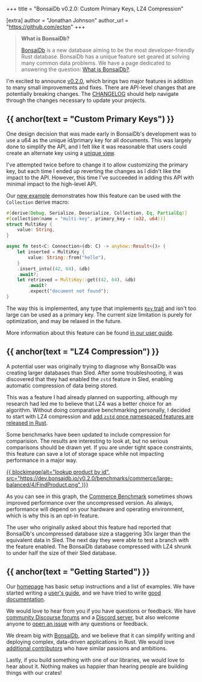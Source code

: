 +++
title = "BonsaiDb v0.2.0: Custom Primary Keys, LZ4 Compression"

[extra]
author = "Jonathan Johnson"
author_url = "https://github.com/ecton"
+++

> **What is BonsaiDb?**
>
> [BonsaiDb][bonsaidb] is a new database aiming to be the most developer-friendly
> Rust database. BonsaiDb has a unique feature set geared at solving many common
> data problems. We have a page dedicated to answering the question: [What is
> BonsaiDb?](https://bonsaidb.io/about).

I'm excited to announce [v0.2.0][release], which brings two major features in
addition to many small improvements and fixes. There are API-level changes that
are potentially breaking changes. The [CHANGELOG][changelog] should help navigate through the changes
necessary to update your projects.

[release]: https://github.com/khonsulabs/bonsaidb/releases/tag/v0.2.0
[changelog]: https://github.com/khonsulabs/bonsaidb/tree/main/CHANGELOG.md

## {{ anchor(text = "Custom Primary Keys") }}

One design decision that was made early in BonsaiDb's development was to use a
u64 as the unique id/primary key for all documents. This was largely done to
simplify the API, and I felt like it was reasonable that users could create an
alternate key using a [unique view][view-unique].

I've attempted twice before to change it to allow customizing the primary key,
but each time I ended up reverting the changes as I didn't like the impact to
the API. However, this time I've succeeded in adding this API with minimal
impact to the high-level API.

Our [new example][primary-keys-example] demonstrates how this feature can be
used with the `Collection` derive macro:

```rust
#[derive(Debug, Serialize, Deserialize, Collection, Eq, PartialEq)]
#[collection(name = "multi-key", primary_key = (u32, u64))]
struct MultiKey {
    value: String,
}

async fn test<C: Connection>(db: C) -> anyhow::Result<()> {
    let inserted = MultiKey {
        value: String::from("hello"),
    }
    .insert_into((42, 64), &db)
    .await?;
    let retrieved = MultiKey::get((42, 64), &db)
        .await?
        .expect("document not found");
}
```

The way this is implemented, any type that implements [`Key` trait][key] and
isn't too large can be used as a primary key. The current size limitation is
purely for optimization, and may be relaxed in the future.

More information about this feature can be found [in our user guide][primary-keys-guide].

[primary-keys-guide]: https://dev.bonsaidb.io/v0.2.0/guide/about/concepts/collection.html#primary-keys
[key]: https://docs.rs/bonsaidb/latest/bonsaidb/core/key/trait.Key.html
[primary-keys-example]: https://github.com/khonsulabs/bonsaidb/blob/v0.2.0/examples/basic-local/examples/primary-keys.rs
[view-unique]: https://docs.rs/bonsaidb/latest/bonsaidb/core/schema/trait.ViewSchema.html#method.unique

## {{ anchor(text = "LZ4 Compression") }}

A potential user was originally trying to diagnose why BonsaiDb was creating
larger databases than Sled. After some troubleshooting, it was discovered that
they had enabled the `zstd` feature in Sled, enabling automatic compression of
data being stored.

This was a feature I had already planned on supporting, although my research had
led me to believe that LZ4 was a better choice for an algorithm. Without doing
comparative benchmarking personally, I decided to start with LZ4 compression and
[add `zstd` once namespaced features are released in Rust][zstd-compression].

Some benchmarks have been updated to include compression for comparision. The
results are interesting to look at, but no serious comparisons should be drawn
yet. If you are under tight space constraints, this feature can save a lot of
storage space while not impacting performance in a major way.

[{{ blockimage(alt="lookup product by id", src="https://dev.bonsaidb.io/v0.2.0/benchmarks/commerce/large-balanced/4/FindProduct.png" )}}](https://dev.bonsaidb.io/v0.2.0/benchmarks/commerce/large-balanced/4/index.html#FindProduct)

As you can see in this graph, the [Commerce
Benchmark](https://dev.bonsaidb.io/v0.2.0/benchmarks/commerce/) sometimes shows
improved performance over the uncompressed version. As always, performance will
depend on your hardware and operating environment, which is why this is an
opt-in feature.

The user who originally asked about this feature had reported that BonsaiDb's
uncompressed database size a staggering 30x larger than the equivalent data in
Sled. The next day they were able to test a branch with the feature enabled. The
BonsaiDb database compressed with LZ4 shrunk to under half the size of their
Sled database.

[zstd-compression]: https://github.com/khonsulabs/bonsaidb/issues/198

## {{ anchor(text = "Getting Started") }}

Our [homepage](https://bonsaidb.io/) has basic setup instructions and a list of examples. We have started writing a [user's guide](https://dev.bonsaidb.io/v0.2.0/guide/), and we have tried to write [good documentation](https://docs.rs/bonsaidb/).

We would love to hear from you if you have questions or feedback. We have [community Discourse forums](https://community.khonsulabs.com/) and a [Discord server](https://discord.khonsulabs.com), but also welcome anyone to [open an issue](https://github.com/khonsulabs/bonsaidb/issues/new) with any questions or feedback.

We dream big with [BonsaiDb][bonsaidb], and we believe that it can simplify writing and deploying complex, data-driven applications in Rust. We would love [additional contributors](https://github.com/khonsulabs/bonsaidb/labels/good%20first%20issue) who have similar passions and ambitions.

Lastly, if you build something with one of our libraries, we would love to hear about it. Nothing makes us happier than hearing people are building things with our crates!

[bonsaidb]: https://github.com/khonsulabs/bonsaidb
